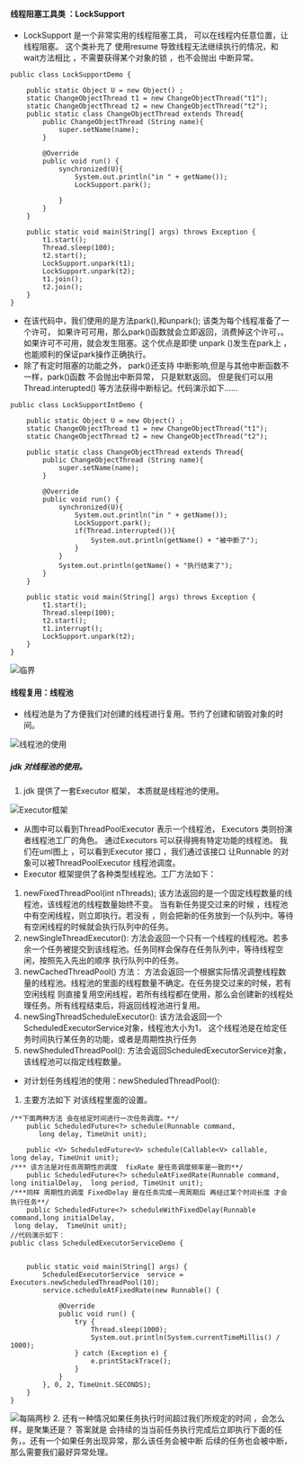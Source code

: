 



#### 线程阻塞工具类 ：LockSupport
- LockSupport 是一个非常实用的线程阻塞工具， 可以在线程内任意位置，让线程阻塞。 这个类补充了  使用resume 导致线程无法继续执行的情况，和wait方法相比 ，不需要获得某个对象的锁 ，也不会抛出 中断异常。
```
public class LockSupportDemo {

	public static Object U = new Object() ;
	static ChangeObjectThread t1 = new ChangeObjectThread("t1");
	static ChangeObjectThread t2 = new ChangeObjectThread("t2");
	public static class ChangeObjectThread extends Thread{
		public ChangeObjectThread (String name){
			super.setName(name);
		}
		
		@Override
		public void run() {
			synchronized(U){
				System.out.println("in " + getName());
				LockSupport.park();
				
			}
		}
	}
	
	public static void main(String[] args) throws Exception {
		t1.start();
		Thread.sleep(100);
		t2.start();
		LockSupport.unpark(t1);
		LockSupport.unpark(t2);
		t1.join();
		t2.join();
	}
}
```
- 在该代码中，我们使用的是方法park(),和unpark(); 该类为每个线程准备了一个许可， 如果许可可用，那么park()函数就会立即返回，消费掉这个许可，。 如果许可不可用，就会发生阻塞。这个优点是即使 unpark ()发生在park上 ，也能顺利的保证park操作正确执行。
- 除了有定时阻塞的功能之外， park()还支持 中断影响,但是与其他中断函数不一样，park()函数 不会抛出中断异常， 只是默默返回。 但是我们可以用 Thread.interupted() 等方法获得中断标记。代码演示如下......
```
public class LockSupportIntDemo {

	public static Object U = new Object() ;
	static ChangeObjectThread t1 = new ChangeObjectThread("t1");
	static ChangeObjectThread t2 = new ChangeObjectThread("t2");
	
	public static class ChangeObjectThread extends Thread{
		public ChangeObjectThread (String name){
			super.setName(name);
		}
		
		@Override
		public void run() {
			synchronized(U){
				System.out.println("in " + getName());
				LockSupport.park();
				if(Thread.interrupted()){
					System.out.println(getName() + "被中断了");
				}
			}
			System.out.println(getName() + "执行结束了");
		}
	}

	public static void main(String[] args) throws Exception {
		t1.start();
		Thread.sleep(100);
		t2.start();
		t1.interrupt();
		LockSupport.unpark(t2);
	}
}
```
![临界](http://upload-images.jianshu.io/upload_images/4237685-4d38eba3f8caa90e.png?imageMogr2/auto-orient/strip%7CimageView2/2/w/1240)

#### 线程复用：线程池
- 线程池是为了方便我们对创建的线程进行复用。节约了创建和销毁对象的时间。

![线程池的使用](http://upload-images.jianshu.io/upload_images/4237685-5381aec5e028c3ff.png?imageMogr2/auto-orient/strip%7CimageView2/2/w/1240)

##### jdk 对线程池的使用。
1. jdk 提供了一套Executor 框架， 本质就是线程池的使用。

![Executor框架](http://upload-images.jianshu.io/upload_images/4237685-c15b57ad32b13c51.png?imageMogr2/auto-orient/strip%7CimageView2/2/w/1240)
- 从图中可以看到ThreadPoolExecutor 表示一个线程池， Executors 类则扮演者线程池工厂的角色。 通过Executors 可以获得拥有特定功能的线程池。 我们在uml图上 ，可以看到Executor 接口 ，我们通过该接口 让Runnable 的对象可以被ThreadPoolExecutor 线程池调度。
- Executor  框架提供了各种类型线程池。工厂方法如下：
1. newFixedThreadPool(int nThreads);  该方法返回的是一个固定线程数量的线程池，该线程池的线程数量始终不变。 当有新任务提交过来的时候 ，线程池中有空闲线程，则立即执行。若没有 ，则会把新的任务放到一个队列中。等待有空闲线程的时候就会执行队列中的任务。
2. newSingleThreadExecutor(): 方法会返回一个只有一个线程的线程池。若多余一个任务被提交到该线程池。任务同样会保存在任务队列中，等待线程空闲，按照先入先出的顺序 执行队列中的任务。
3. newCachedThreadPool() 方法： 方法会返回一个根据实际情况调整线程数量的线程池。线程池的里面的线程数量不确定。在任务提交过来的时候，若有空闲线程 则直接复用空闲线程，若所有线程都在使用，那么会创建新的线程处理任务。所有线程结束后，将返回线程池进行复用。
4. newSingThreadScheduleExecutor(): 该方法会返回一个ScheduledExecutorService对象，线程池大小为1， 这个线程池是在给定任务时间执行某任务的功能，或者是周期性执行任务
5. newSheduledThreadPool(): 方法会返回ScheduledExecutorService对象，该线程池可以指定线程数量。
- 对计划任务线程池的使用：newSheduledThreadPool():
1. 主要方法如下 对该线程里面的设置。
```
/**下面两种方法 会在给定时间进行一次任务调度。**/
    public ScheduledFuture<?> schedule(Runnable command,
       long delay, TimeUnit unit);

    public <V> ScheduledFuture<V> schedule(Callable<V> callable,    long delay, TimeUnit unit);
/*** 该方法是对任务周期性的调度  fixRate 是任务调度频率是一致的**/
    public ScheduledFuture<?> scheduleAtFixedRate(Runnable command,   long initialDelay,  long period, TimeUnit unit);
/***同样 周期性的调度 FixedDelay 是在任务完成一周周期后 再经过某个时间长度 才会执行任务**/
    public ScheduledFuture<?> scheduleWithFixedDelay(Runnable command,long initialDelay,
 long delay,  TimeUnit unit);
//代码演示如下：
public class ScheduledExecutorServiceDemo {

	
	public static void main(String[] args) {
		ScheduledExecutorService  service = Executors.newScheduledThreadPool(10);
		service.scheduleAtFixedRate(new Runnable() {
			
			@Override
			public void run() {
				try {
					Thread.sleep(1000);
					System.out.println(System.currentTimeMillis() / 1000);
				} catch (Exception e) {
					e.printStackTrace();
				}
			}
		}, 0, 2, TimeUnit.SECONDS);
	}
}
```
![每隔两秒](http://upload-images.jianshu.io/upload_images/4237685-74261432b82118a2.png?imageMogr2/auto-orient/strip%7CimageView2/2/w/1240)
2. 还有一种情况如果任务执行时间超过我们所规定的时间 ，会怎么样，是聚集还是？ 答案就是 会持续的当当前任务执行完成后立即执行下面的任务，。还有一个如果任务出现异常，那么该任务会被中断 后续的任务也会被中断，那么需要我们最好异常处理。
